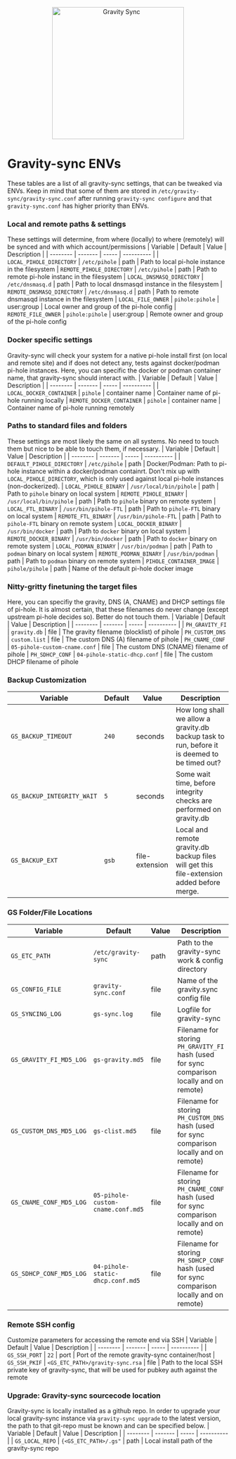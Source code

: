 <p align="center">
<img src="https://vmstan.com/content/images/2021/02/gs-logo.svg" width="300" alt="Gravity Sync">
</p>

# Gravity-sync ENVs
These tables are a list of all gravity-sync settings, that can be tweaked via ENVs. Keep in mind that some of them are stored in `/etc/gravity-sync/gravity-sync.conf` after running `gravity-sync configure` and that `gravity-sync.conf` has higher priority than ENVs.

### Local and remote paths & settings
These settings will determine, from where (locally) to where (remotely) will be synced and with which account/permissions
| Variable | Default | Value | Description |
| -------- | ------- | ----- | ---------- |
| `LOCAL_PIHOLE_DIRECTORY` | `/etc/pihole` | path | Path to local pi-hole instance in the filesystem
| `REMOTE_PIHOLE_DIRECTORY` | `/etc/pihole` | path | Path to remote pi-hole instanc in the filesystem
| `LOCAL_DNSMASQ_DIRECTORY` | `/etc/dnsmasq.d` | path | Path to local dnsmasqd instance in the filesystem
| `REMOTE_DNSMASQ_DIRECTORY`  | `/etc/dnsmasq.d` | path | Path to remote dnsmasqd instance in the filesystem
| `LOCAL_FILE_OWNER`  | `pihole:pihole` | user:group | Local owner and group of the pi-hole config
| `REMOTE_FILE_OWNER` | `pihole:pihole` | user:group | Remote owner and group of the pi-hole config

### Docker specific settings
Gravity-sync will check your system for a native pi-hole install first (on local and remote site) and if does not detect any, tests against docker/podman pi-hole instances.
Here, you can specific the docker or podman container name, that gravity-sync should interact with.
| Variable | Default | Value | Description |
| -------- | ------- | ----- | ---------- |
| `LOCAL_DOCKER_CONTAINER` | `pihole` | container name | Container name of pi-hole running locally
| `REMOTE_DOCKER_CONTAINER` | `pihole` | container name | Container name of pi-hole running remotely

### Paths to standard files and folders
These settings are most likely the same on all systems. No need to touch them but nice to be able to touch them, if necessary.
| Variable | Default | Value | Description |
| -------- | ------- | ----- | ---------- |
| `DEFAULT_PIHOLE_DIRECTORY` | `/etc/pihole` | path | Docker/Podman: Path to pi-hole instance within a docker/podman containrt. Don't mix up with `LOCAL_PIHOLE_DIRECTORY`, which is only used against local pi-hole instances (non-dockerized).
| `LOCAL_PIHOLE_BINARY`  | `/usr/local/bin/pihole` | path | Path to `pihole` binary on local system
| `REMOTE_PIHOLE_BINARY` | `/usr/local/bin/pihole` |  path | Path to `pihole` binary on remote system
| `LOCAL_FTL_BINARY` | `/usr/bin/pihole-FTL` | path | Path to `pihole-FTL` binary on local system
| `REMOTE_FTL_BINARY` | `/usr/bin/pihole-FTL` | path | Path to `pihole-FTL` binary on remote system
| `LOCAL_DOCKER_BINARY` | `/usr/bin/docker` | path | Path to `docker` binary on local system
| `REMOTE_DOCKER_BINARY` | `/usr/bin/docker` | path | Path to `docker` binary on remote system
| `LOCAL_PODMAN_BINARY` | `/usr/bin/podman` | path | Path to `podman` binary on local system
| `REMOTE_PODMAN_BINARY` | `/usr/bin/podman` | path | Path to `podman` binary on remote system
| `PIHOLE_CONTAINER_IMAGE` | `pihole/pihole` | path | Name of the default pi-hole docker image

### Nitty-gritty finetuning the target files
Here, you can specifiy the gravity, DNS (A, CNAME) and DHCP settings file of pi-hole. It is almost certain, that these filenames do never change (except upstream pi-hole decides so). Better do not touch them.
| Variable | Default | Value | Description |
| -------- | ------- | ----- | ---------- |
| `PH_GRAVITY_FI` | `gravity.db` | file | The gravity filename (blocklist) of pihole
| `PH_CUSTOM_DNS` | `custom.list`  | file | The custom DNS (A) filename of pihole
| `PH_CNAME_CONF` | `05-pihole-custom-cname.conf` | file | The custom DNS (CNAME) filename of pihole
| `PH_SDHCP_CONF` | `04-pihole-static-dhcp.conf` | file | The custom DHCP filename of pihole

### Backup Customization
| Variable | Default | Value | Description |
| -------- | ------- | ----- | ---------- |
| `GS_BACKUP_TIMEOUT` | `240` | seconds | How long shall we allow a gravity.db backup task to run, before it is deemed to be timed out?
| `GS_BACKUP_INTEGRITY_WAIT` | `5` | seconds | Some wait time, before integrity checks are performed on gravity.db
| `GS_BACKUP_EXT` | `gsb` | file-extension | Local and remote gravity.db backup files will get this file-extension added before merge.

### GS Folder/File Locations
| Variable | Default | Value | Description |
| -------- | ------- | ----- | ---------- |
| `GS_ETC_PATH` | `/etc/gravity-sync` | path | Path to the gravity-sync work & config directory
| `GS_CONFIG_FILE` | `gravity-sync.conf` | file | Name of the gravity.sync config file
| `GS_SYNCING_LOG` | `gs-sync.log` | file  | Logfile for gravity-sync
| `GS_GRAVITY_FI_MD5_LOG` | `gs-gravity.md5`  | file | Filename for storing `PH_GRAVITY_FI` hash (used for sync comparison locally and on remote)
| `GS_CUSTOM_DNS_MD5_LOG` | `gs-clist.md5`  | file | Filename for storing `PH_CUSTOM_DNS` hash (used for sync comparison locally and on remote)
| `GS_CNAME_CONF_MD5_LOG` | `05-pihole-custom-cname.conf.md5` | file | Filename for storing `PH_CNAME_CONF` hash (used for sync comparison locally and on remote)
| `GS_SDHCP_CONF_MD5_LOG` | `04-pihole-static-dhcp.conf.md5` | file | Filename for storing `PH_SDHCP_CONF` hash (used for sync comparison locally and on remote)

### Remote SSH config
Customize parameters for accessing the remote end via SSH
| Variable | Default | Value | Description |
| -------- | ------- | ----- | ---------- |
| `GS_SSH_PORT` |  `22` | port | Port of the remote gravity-sync container/host
| `GS_SSH_PKIF` | `<GS_ETC_PATH>/gravity-sync.rsa` | file | Path to the local SSH private key of gravity-sync, that will be used for pubkey auth against the remote

### Upgrade: Gravity-sync sourcecode location
Gravity-sync is locally installed as a github repo. In order to upgrade your local gravity-sync instance via `gravity-sync upgrade` to the latest version, the path to that git-repo must be known and can be specified below.
| Variable | Default | Value | Description |
| -------- | ------- | ----- | ---------- |
| `GS_LOCAL_REPO` | `{<GS_ETC_PATH>/.gs"` | path | Local install path of the gravity-sync repo
